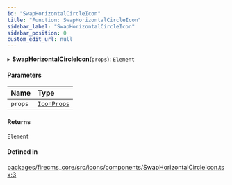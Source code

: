 ```yaml
---
id: "SwapHorizontalCircleIcon"
title: "Function: SwapHorizontalCircleIcon"
sidebar_label: "SwapHorizontalCircleIcon"
sidebar_position: 0
custom_edit_url: null
---
```


▸ **SwapHorizontalCircleIcon**(`props`): `Element`

#### Parameters

| Name | Type |
| :------ | :------ |
| `props` | [`IconProps`](../types/IconProps.md) |

#### Returns

`Element`

#### Defined in

[packages/firecms_core/src/icons/components/SwapHorizontalCircleIcon.tsx:3](https://github.com/FireCMSco/firecms/blob/d45f3739/packages/firecms_core/src/icons/components/SwapHorizontalCircleIcon.tsx#L3)
